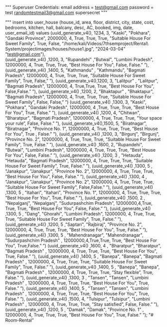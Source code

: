 """
Superuser Credentials:
                        email address = test@gmail.com
                        password = test
                        randomtestmail3@gmail.com
                        supersecret
"""

"""
insert into user_house (house_id, area, floor, district, city, state, cost, bedrooms, kitchen, hall, balcany, desc, AC, booked, img, date, user_email_id)
values
(uuid_generate_v4(), 1234, 3, "Kaski", "Pokhara", "Gandaki Province", 2000000, 4, True, True, True, "Suitable House For Sweet Family", True, False, "/home/kali/Videos/7thsemproject/Rental\ System/projectimages/houses/house1.jpg", "2024-03-04" "test@gmail.com"),   
(uuid_generate_v4() ,1200, 3, "Rupandehi" ,"Butwal", "Lumbini Pradesh", 12000000, 4, True, True, True, ”Best House For You", False, False.” ”),
(uuid_generate_v4() ,1400, 5,  "Kathmandu" , "Kathmandu", "Bagmati Pradesh", 12000000, 4, True, True, True, "Suitable House For Sweet Family", True, False,” ”),
(uuid_generate_v4(),1200, 3,  "Lalitpur" , "Lalitpur", "Bagmati Pradesh", 12000000, 4, True,True, True, ”Best House For You", False,False.” ”),
(uuid_generate_v4() ,1200, 2,  "Bhaktapur" , "Bhaktapur", "Bagmati Pradesh", 12000000, 4, True, True, True, "Suitable House For Sweet Family", False, False,” ”)
(uuid_generate_v4() ,1300, 3,  "Kaski",  "Pokhara", "Gandaki Pradesh", 12000000, 4  ,True, True, True, ”Best House For You", True, False.” ”),
(uuid_generate_v4() ,1200, 4,  "Chitwan",  "Bharatpur", "Bagmati Pradesh", 12000000, 4, True, True, True, ”Your space your rule”, False, False.” ”),
(uuid_generate_v4(),1500, 5,  "Biratnagar",  "Biratnagar", "Province No. 1", 12000000, 4, True, True, True, ”Best House For You", True , False.” ”),
(uuid_generate_v4() ,1200, 3,  "Birgunj", "Birgunj", "Province No. 2", 12000000, 4, True, True, True, "Suitable House For Sweet Family", True, False.” ”),
(uuid_generate_v4() ,1600, 2,  "Rupandehi", "Butwal",  "Lumbini Pradesh", 12000000, 4, True, True, True, ”Best House For You", False, False.” ”),
(uuid_generate_v4() ,1200, 3 , "Hetauda", "Hetauda", "Bagmati Pradesh", 12000000, 4, True, True, True, "Suitable House For Sweet Family", True, False.” ”),
(uuid_generate_v4() ,1300, 5 , "Janakpur",  "Janakpur", "Province No. 2", 12000000, 4, True, True, True, ”Best House For You", False, False.” ”),
(uuid_generate_v4() ,1300, 4 , "Janakpur",  "Janakpur", "Province No. 2", 12000000, 4, True, True, True, "Suitable House For Sweet Family", False,False.” ”),
(uuid_generate_v4() ,1300, 5 , "Itahari", "Itahari", "Province No. 1", 12000000, 4, True, True, True, ”Best House For You", True, False.” ”),
(uuid_generate_v4() ,1500, 2 , "Nepalganj", "Nepalganj", "Sudurpashchim Pradesh", 12000000,4,True, True, True, ”Best House For You", False, False.” ”),
(uuid_generate_v4() ,1300, 5 , "Dang",  "Ghorahi", "Lumbini Pradesh", 12000000, 4, True, True, True, "Suitable House For Sweet Family", True, False.” ”),
(uuid_generate_v4() ,1200, 5 ,"Saptari",  "Rajbiraj", "Province No. 2", 12000000, 4, True, True, True, ”Best House For You", True, False.” ”),
(uuid_generate_v4() ,1300, 5 , "Mahendranagar",  "Mahendranagar", "Sudurpashchim Pradesh" , 12000000,4,True,True, True, ”Best House For You", True,False.” ”)
(uuid_generate_v4() ,1600, 4 , "Bharatpur", "Bharatpur", "Bagmati Pradesh" , 12000000, 4, True, True, True, ”Best House For You", True, False.” ”),
(uuid_generate_v4() ,1400, 5 , "Banepa",  "Banepa", "Bagmati Pradesh" , 12000000, 4, True, True, True, "Suitable House For Sweet Family", True, False.” ”),
(uuid_generate_v4() ,1400, 5 , "Banepa",  "Banepa", "Bagmati Pradesh" , 12000000, 4, True, True, True, ”Stay flexible”, True, False.” ”),
(uuid_generate_v4() ,1300, 3 , "Tansen",  "Tansen", "Lumbini Pradesh" , 12000000, 4, True, True, True, ”Best House For You", True, False.” ”),
(uuid_generate_v4() ,1400, 5 , "Tansen", "Tansen", "Lumbini Pradesh" , 12000000, 4, True, True, True, ”Best House For You", True, False.” ”),
(uuid_generate_v4() ,1500, 4, "Tulsipur",  "Tulsipur", "Lumbini Pradesh" , 12000000, 4, True, True, True, ”Stay satisfied”, False, False.” ”),
(uuid_generate_v4() ,1200, 5 , "Damak",  "Damak", "Province No. 1" , 12000000, 4, True, True, True, ”Best House For You", True, False.” ”);
"# Room-Rental" 
